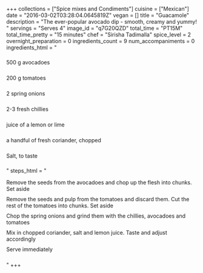 +++
collections = ["Spice mixes and Condiments"]
cuisine = ["Mexican"]
date = "2016-03-02T03:28:04.0645819Z"
vegan = []
title = "Guacamole"
description = "The ever-popular avocado dip - smooth, creamy and yummy! "
servings = "Serves 4"
image_id = "q7G20QZD"
total_time = "PT15M"
total_time_pretty = "15 minutes"
chef = "Sirisha Tadimalla"
spice_level = 2
overnight_preparation = 0
ingredients_count = 9
num_accompaniments = 0
ingredients_html = "<ul style='padding-left: 0; list-style: none;'><li itemprop='recipeIngredient' style='margin: 8px 0px;padding: 8px 0px;'>500 g avocadoes</li><li itemprop='recipeIngredient' style='margin: 8px 0px;padding: 8px 0px;'>200 g tomatoes</li><li itemprop='recipeIngredient' style='margin: 8px 0px;padding: 8px 0px;'>2 spring onions</li><li itemprop='recipeIngredient' style='margin: 8px 0px;padding: 8px 0px;'>2-3 fresh chillies</li><li itemprop='recipeIngredient' style='margin: 8px 0px;padding: 8px 0px;'>juice of a lemon or lime</li><li itemprop='recipeIngredient' style='margin: 8px 0px;padding: 8px 0px;'>a handful of fresh coriander, chopped</li><li itemprop='recipeIngredient' style='margin: 8px 0px;padding: 8px 0px;'>Salt, to taste</li></ul>"
steps_html = "<ol style='list-style: none inside; padding-left: 0px;'><li style='padding-bottom: 10px;'><i class='step-track-icon fa fa-square-o'></i><span class='step-text' itemprop='recipeInstructions'>Remove the seeds from the avocadoes and chop up the flesh into chunks. Set aside</span></li><li style='padding-bottom: 10px;'><i class='step-track-icon fa fa-square-o'></i><span class='step-text' itemprop='recipeInstructions'>Remove the seeds and pulp from the tomatoes and discard them. Cut the rest of the tomatoes into chunks. Set aside</span></li><li style='padding-bottom: 10px;'><i class='step-track-icon fa fa-square-o'></i><span class='step-text' itemprop='recipeInstructions'>Chop the spring onions and grind them with the chillies, avocadoes and tomatoes</span></li><li style='padding-bottom: 10px;'><i class='step-track-icon fa fa-square-o'></i><span class='step-text' itemprop='recipeInstructions'>Mix in chopped coriander, salt and lemon juice. Taste and adjust accordingly</span></li><li style='padding-bottom: 10px;'><i class='step-track-icon fa fa-square-o'></i><span class='step-text' itemprop='recipeInstructions'>Serve immediately</span></li></ol>"
+++
